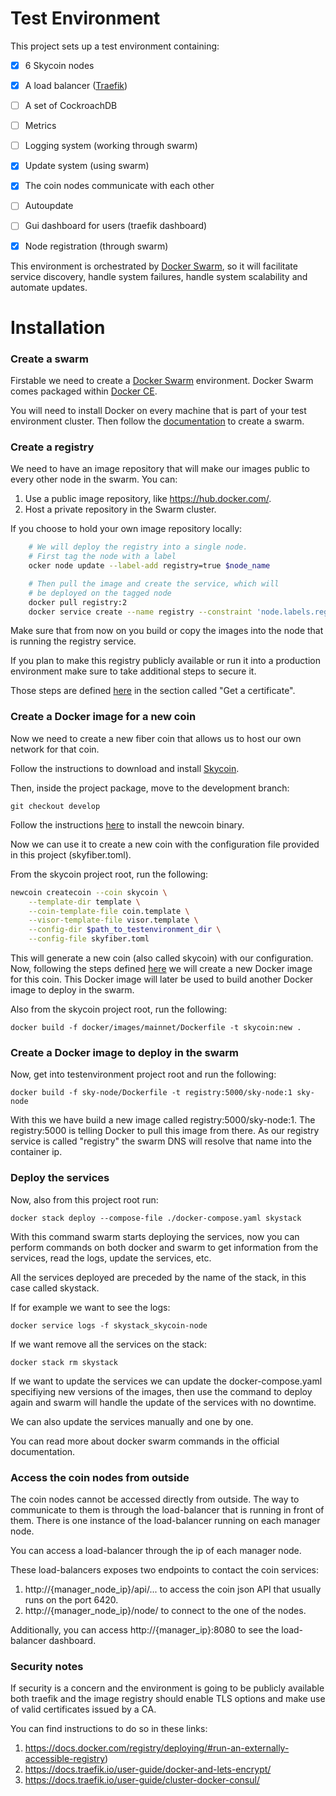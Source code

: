 # Test Environment

This project sets up a test environment containing:

   - [x] 6 Skycoin nodes
   - [x] A load balancer ([Traefik](https://traefik.io/))
   - [ ] A set of CockroachDB
   - [ ] Metrics
   - [ ] Logging system (working through swarm)
   - [x] Update system (using swarm)
   - [x] The coin nodes communicate with each other
   - [ ] Autoupdate
   - [ ] Gui dashboard for users (traefik dashboard)
   - [x] Node registration (through swarm)


This environment is orchestrated by [Docker Swarm](https://docs.docker.com/engine/swarm/), so it will
facilitate service discovery, handle system failures, handle system
scalability and automate updates.

# Installation

### Create a swarm

Firstable we need to create a [Docker Swarm](https://docs.docker.com/engine/swarm/) environment. Docker Swarm
comes packaged within [Docker CE](https://www.docker.com/get-docker).

You will need to install Docker on every machine that is part of
your test environment cluster. Then follow the [documentation](https://docs.docker.com/engine/swarm/swarm-tutorial/create-swarm/) to
create a swarm.

### Create a registry

We need to have an image repository that will make our images public to
every other node in the swarm. You can:
1. Use a public image repository, like https://hub.docker.com/.
2. Host a private repository in the Swarm cluster.

If you choose to hold your own image repository locally:
```bash
    # We will deploy the registry into a single node.
    # First tag the node with a label
    ocker node update --label-add registry=true $node_name

    # Then pull the image and create the service, which will
    # be deployed on the tagged node
    docker pull registry:2
    docker service create --name registry --constraint 'node.labels.registry==true' registry:2
```

Make sure that from now on you build or copy the images into
the node that is running the registry service.

If you plan to make this registry publicly available or run it into
a production environment make sure to take additional steps to secure it.

Those steps are defined [here](https://docs.docker.com/registry/deploying/#run-an-externally-accessible-registry)
in the section called "Get a certificate".

### Create a Docker image for a new coin

Now we need to create a new fiber coin that allows us to host our
own network for that coin.

Follow the instructions to download and install
[Skycoin](https://github.com/skycoin/skycoin).

Then, inside the project package, move to the development branch:

    git checkout develop

Follow the instructions [here](https://github.com/skycoin/skycoin/tree/develop/cmd/newcoin) to install the
newcoin binary.

Now we can use it to create a new coin with the configuration
file provided in this project (skyfiber.toml).

From the skycoin project root, run the following:
```bash
newcoin createcoin --coin skycoin \
    --template-dir template \
    --coin-template-file coin.template \
    --visor-template-file visor.template \
    --config-dir $path_to_testenvironment_dir \
    --config-file skyfiber.toml
```

This will generate a new coin (also called skycoin) with our
configuration. Now, following the steps defined [here](https://github.com/skycoin/skycoin/blob/develop/docker/images/mainnet/README.md)
we will create a new Docker image for this coin. This Docker image
will later be used to build another Docker image to deploy in the swarm.

Also from the skycoin project root, run the following:

    docker build -f docker/images/mainnet/Dockerfile -t skycoin:new .

### Create a Docker image to deploy in the swarm

Now, get into testenvironment project root and run the following:

    docker build -f sky-node/Dockerfile -t registry:5000/sky-node:1 sky-node

With this we have build a new image called registry:5000/sky-node:1. The registry:5000
is telling Docker to pull this image from there. As our registry service is called
"registry" the swarm DNS will resolve that name into the container ip.

### Deploy the services

Now, also from this project root run:

    docker stack deploy --compose-file ./docker-compose.yaml skystack

With this command swarm starts deploying the services, now you can perform
commands on both docker and swarm to get information from the services,
read the logs, update the services, etc.

All the services deployed are preceded by the name of the stack, in this case
called skystack.

If for example we want to see the logs:

    docker service logs -f skystack_skycoin-node

If we want remove all the services on the stack:

    docker stack rm skystack

If we want to update the services we can update the docker-compose.yaml
specifiying new versions of the images, then use the command to deploy
again and swarm will handle the update of the services with no downtime.

We can also update the services manually and one by one.

You can read more about docker swarm commands in the official documentation.

### Access the coin nodes from outside

The coin nodes cannot be accessed directly from outside. The way
to communicate to them is through the load-balancer that is running
in front of them. There is one instance of the load-balancer running
on each manager node.

You can access a load-balancer through the ip of each manager node.

These load-balancers exposes two endpoints to contact the coin services:
1. http://{manager_node_ip}/api/... to access the coin json API that
   usually runs on the port 6420.
2. http://{manager_node_ip}/node/ to connect to the one of the nodes.

Additionally, you can access http://{manager_ip}:8080 to see the
load-balancer dashboard.

### Security notes

If security is a concern and the environment is going to be publicly
available both traefik and the image registry should enable TLS options
and make use of valid certificates issued by a CA.

You can find instructions to do so in these links:
1. https://docs.docker.com/registry/deploying/#run-an-externally-accessible-registry)
2. https://docs.traefik.io/user-guide/docker-and-lets-encrypt/
3. https://docs.traefik.io/user-guide/cluster-docker-consul/
